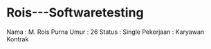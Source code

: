 # Rois---Softwaretesting
Nama : M. Rois Purna
Umur : 26
Status : Single
Pekerjaan : Karyawan Kontrak

